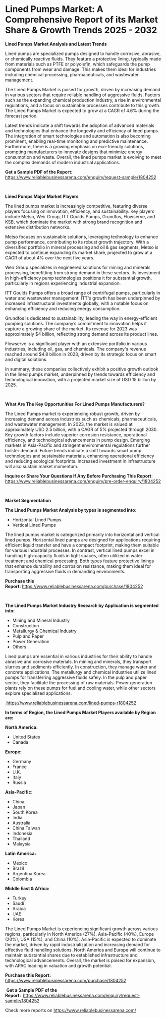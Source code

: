 <p><h1>Lined Pumps Market: A Comprehensive Report of its Market Share & Growth Trends 2025 - 2032</h1></p><p><strong>Lined Pumps Market Analysis and Latest Trends</strong></p>
<p><p>Lined pumps are specialized pumps designed to handle corrosive, abrasive, or chemically reactive fluids. They feature a protective lining, typically made from materials such as PTFE or polyolefin, which safeguards the pump components from wear and damage. This makes them ideal for industries including chemical processing, pharmaceuticals, and wastewater management. </p><p>The Lined Pumps Market is poised for growth, driven by increasing demand in various sectors that require reliable handling of aggressive fluids. Factors such as the expanding chemical production industry, a rise in environmental regulations, and a focus on sustainable processes contribute to this growth. The Lined Pumps Market is expected to grow at a CAGR of 4.6% during the forecast period.</p><p>Latest trends indicate a shift towards the adoption of advanced materials and technologies that enhance the longevity and efficiency of lined pumps. The integration of smart technologies and automation is also becoming prominent, enabling real-time monitoring and predictive maintenance. Furthermore, there is a growing emphasis on eco-friendly solutions, prompting manufacturers to innovate designs that minimize energy consumption and waste. Overall, the lined pumps market is evolving to meet the complex demands of modern industrial applications.</p></p>
<p><strong>Get a Sample PDF of the Report:&nbsp;</strong> <a href="https://www.reliablebusinessarena.com/enquiry/request-sample/1804252?utm_campaign=2476&utm_medium=2&utm_source=Github&utm_content=ia&utm_term=10042025&utm_id=lined-pumps">https://www.reliablebusinessarena.com/enquiry/request-sample/1804252</a></p>
<p>&nbsp;</p>
<p><strong>Lined Pumps Major Market Players</strong></p>
<p><p>The lined pumps market is increasingly competitive, featuring diverse players focusing on innovation, efficiency, and sustainability. Key players include Metso, Weir Group, ITT Goulds Pumps, Grundfos, Flowserve, and KSB, which dominate the market with strong brand recognition and extensive distribution networks.</p><p>Metso focuses on sustainable solutions, leveraging technology to enhance pump performance, contributing to its robust growth trajectory. With a diversified portfolio in mineral processing and oil & gas segments, Metso is expected to continue expanding its market share, projected to grow at a CAGR of about 4% over the next five years.</p><p>Weir Group specializes in engineered solutions for mining and minerals processing, benefitting from strong demand in these sectors. Its investment in high-efficiency pump technologies positions it for substantial growth, particularly in regions experiencing industrial expansion.</p><p>ITT Goulds Pumps offers a broad range of centrifugal pumps, particularly in water and wastewater management. ITT's growth has been underpinned by increased infrastructural investments globally, with a notable focus on enhancing efficiency and reducing energy consumption.</p><p>Grundfos is dedicated to sustainability, leading the way in energy-efficient pumping solutions. The company’s commitment to innovation helps it capture a growing share of the market. Its revenue for 2023 was approximately $4 billion, reflecting strong demand across its product lines.</p><p>Flowserve is a significant player with an extensive portfolio in various industries, including oil, gas, and chemicals. The company's revenue reached around $4.8 billion in 2023, driven by its strategic focus on smart and digital solutions.</p><p>In summary, these companies collectively exhibit a positive growth outlook in the lined pumps market, underpinned by trends towards efficiency and technological innovation, with a projected market size of USD 15 billion by 2025.</p></p>
<p>&nbsp;</p>
<p><strong>What Are The Key Opportunities For Lined Pumps Manufacturers?</strong></p>
<p><p>The Lined Pumps market is experiencing robust growth, driven by increasing demand across industries such as chemicals, pharmaceuticals, and wastewater management. In 2023, the market is valued at approximately USD 2.5 billion, with a CAGR of 5% projected through 2030. Key growth factors include superior corrosion resistance, operational efficiency, and technological advancements in pump design. Emerging markets in Asia-Pacific and stringent environmental regulations further bolster demand. Future trends indicate a shift towards smart pump technologies and sustainable materials, enhancing operational efficiency and reducing ecological footprints. Increased investment in infrastructure will also sustain market momentum.</p></p>
<p><strong>Inquire or Share Your Questions If Any Before Purchasing This Report:</strong> <a href="https://www.reliablebusinessarena.com/enquiry/pre-order-enquiry/1804252?utm_campaign=2476&utm_medium=2&utm_source=Github&utm_content=ia&utm_term=10042025&utm_id=lined-pumps">https://www.reliablebusinessarena.com/enquiry/pre-order-enquiry/1804252</a></p>
<p>&nbsp;</p>
<p><strong>Market Segmentation</strong></p>
<p><strong>The Lined Pumps Market Analysis by types is segmented into:</strong></p>
<p><ul><li>Horizontal Lined Pumps</li><li>Vertical Lined Pumps</li></ul></p>
<p><p>The lined pumps market is categorized primarily into horizontal and vertical lined pumps. Horizontal lined pumps are designed for applications requiring efficient liquid transfer and have a compact footprint, making them suitable for various industrial processes. In contrast, vertical lined pumps excel in handling high-capacity fluids in tight spaces, often utilized in water treatment and chemical processing. Both types feature protective linings that enhance durability and corrosion resistance, making them ideal for transporting aggressive fluids in demanding environments.</p></p>
<p><strong>Purchase this Report:&nbsp;</strong><a href="https://www.reliablebusinessarena.com/purchase/1804252?utm_campaign=2476&utm_medium=2&utm_source=Github&utm_content=ia&utm_term=10042025&utm_id=lined-pumps">https://www.reliablebusinessarena.com/purchase/1804252</a></p>
<p>&nbsp;</p>
<p><strong>The Lined Pumps Market Industry Research by Application is segmented into:</strong></p>
<p><ul><li>Mining and Mineral Industry</li><li>Construction</li><li>Metallurgy & Chemical Industry</li><li>Pulp and Paper</li><li>Power Generation</li><li>Others</li></ul></p>
<p><p>Lined pumps are essential in various industries for their ability to handle abrasive and corrosive materials. In mining and minerals, they transport slurries and sediments efficiently. In construction, they manage water and concrete applications. The metallurgy and chemical industries utilize lined pumps for transferring aggressive fluids safely. In the pulp and paper sector, they facilitate the processing of raw materials. Power generation plants rely on these pumps for fuel and cooling water, while other sectors explore specialized applications.</p></p>
<p><a href="https://www.reliablebusinessarena.com/lined-pumps-r1804252?utm_campaign=2476&utm_medium=2&utm_source=Github&utm_content=ia&utm_term=10042025&utm_id=lined-pumps">&nbsp;https://www.reliablebusinessarena.com/lined-pumps-r1804252</a></p>
<p><strong>In terms of Region, the Lined Pumps Market Players available by Region are:</strong></p>
<p>
    <p> <strong> North America: </strong>
        <ul>
            <li>United States</li>
            <li>Canada</li>
        </ul>
        </p> 
    <p> <strong> Europe: </strong>
        <ul>
            <li>Germany</li>
            <li>France</li>
            <li>U.K.</li>
            <li>Italy</li>
            <li>Russia</li>
        </ul>
        </p> 
    <p> <strong> Asia-Pacific: </strong>
        <ul>
            <li>China</li>
            <li>Japan</li>
            <li>South Korea</li>
            <li>India</li>
            <li>Australia</li>
            <li>China Taiwan</li>
            <li>Indonesia</li>
            <li>Thailand</li>
            <li>Malaysia</li>
        </ul>
        </p> 
    <p> <strong> Latin America: </strong>
        <ul>
            <li>Mexico</li>
            <li>Brazil</li>
            <li>Argentina Korea</li>
            <li>Colombia</li>
        </ul>
        </p> 
    <p> <strong> Middle East & Africa: </strong>
        <ul>
            <li>Turkey</li>
            <li>Saudi</li>
            <li>Arabia</li>
            <li>UAE</li>
            <li>Korea</li>
        </ul>
    </p>
    </p>
<p><p>The Lined Pumps Market is experiencing significant growth across various regions, particularly in North America (27%), Asia-Pacific (40%), Europe (20%), USA (15%), and China (10%). Asia-Pacific is expected to dominate the market, driven by rapid industrialization and increasing demand for effective fluid handling solutions. North America and Europe will continue to maintain substantial shares due to established infrastructure and technological advancements. Overall, the market is poised for expansion, with APAC leading in valuation and growth potential.</p></p>
<p><strong>Purchase this Report: </strong><a href="https://www.reliablebusinessarena.com/purchase/1804252?utm_campaign=2476&utm_medium=2&utm_source=Github&utm_content=ia&utm_term=10042025&utm_id=lined-pumps">https://www.reliablebusinessarena.com/purchase/1804252</a></p>
<p>&nbsp;<strong>Get a Sample PDF of the Report:&nbsp;&nbsp;</strong><a href="https://www.reliablebusinessarena.com/enquiry/request-sample/1804252?utm_campaign=2476&utm_medium=2&utm_source=Github&utm_content=ia&utm_term=10042025&utm_id=lined-pumps">https://www.reliablebusinessarena.com/enquiry/request-sample/1804252</a></p>
<p><strong></strong></p>
<p>Check more reports on <a href="https://www.reliablebusinessarena.com/?utm_campaign=2476&utm_medium=2&utm_source=Github&utm_content=ia&utm_term=10042025&utm_id=lined-pumps">https://www.reliablebusinessarena.com/</a></p>
